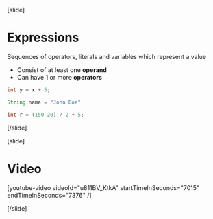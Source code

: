 [slide]
# Expressions
Sequences of operators, literals and variables which represent a value
* Consist of at least one **operand**
* Can have 1 or more **operators**
```java
int y = x + 5;
```
```java
String name = "John Doe"
```
```java
int r = (150-20) / 2 + 5;
```
[/slide]

[slide]
# Video

[youtube-video videoId="u811BV_KtkA" startTimeInSeconds="7015" endTimeInSeconds="7376‬" /]

[/slide]